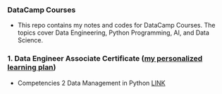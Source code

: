 ### DataCamp Courses
- This repo contains my notes and codes for DataCamp Courses. The topics cover Data Engineering, Python Programming, AI, and Data Science.

### 1. Data Engineer Associate Certificate ([my personalized learning plan](https://app.datacamp.com/learn/fast-tracks/data-engineer-associate/plan))
- Competencies 2 Data Management in Python [LINK](https://github.com/naid3n/DataCamp_Courses/blob/23e9f7e70513d5253fdef59b96b2a123090ad4d3/DataCamp_Data_Engineering/DataCamp_DE_Associate_Certificate_Prep/Competency_2_Data_Management_in_Python.ipynb)
